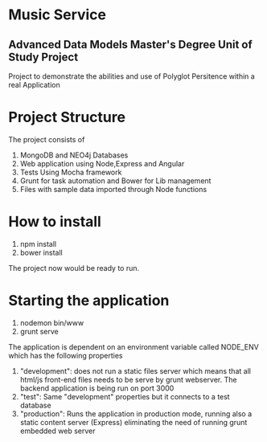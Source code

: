 # Music Service 
## Advanced Data Models Master's Degree Unit of Study Project

Project to demonstrate the abilities and use of Polyglot Persitence within a real Application

# Project Structure

The project consists of

1. MongoDB and NEO4j Databases
2. Web application using Node,Express and Angular
3. Tests Using Mocha framework
4. Grunt for task automation and Bower for Lib management
3. Files with sample data imported through Node functions

# How to install

1. npm install 
2. bower install

The project now would be ready to run.

# Starting the application

1. nodemon bin/www
2. grunt serve

The application is dependent on an environment variable called NODE_ENV which has the following properties

1. "development": does not run a static files server which means that all html/js front-end files needs to be serve by grunt webserver. The backend application is being run on port 3000
2. "test": Same "development" properties but it connects to a test database
3. "production": Runs the application in production mode, running also a static content server (Express) eliminating the need of running grunt embedded web server
